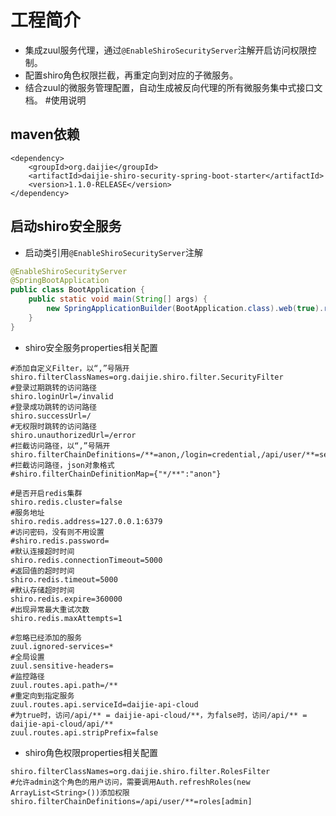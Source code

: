 # 工程简介
* 集成zuul服务代理，通过`@EnableShiroSecurityServer`注解开启访问权限控制。
* 配置shiro角色权限拦截，再重定向到对应的子微服务。
* 结合zuul的微服务管理配置，自动生成被反向代理的所有微服务集中式接口文档。
#使用说明
## maven依赖
```
<dependency>
	<groupId>org.daijie</groupId>
	<artifactId>daijie-shiro-security-spring-boot-starter</artifactId>
	<version>1.1.0-RELEASE</version>
</dependency>
```
## 启动shiro安全服务
* 启动类引用`@EnableShiroSecurityServer`注解
```java
@EnableShiroSecurityServer
@SpringBootApplication
public class BootApplication {
	public static void main(String[] args) {
		new SpringApplicationBuilder(BootApplication.class).web(true).run(args);
	}
}
```
* shiro安全服务properties相关配置
```
#添加自定义Filter，以“,”号隔开
shiro.filterClassNames=org.daijie.shiro.filter.SecurityFilter
#登录过期跳转的访问路径
shiro.loginUrl=/invalid
#登录成功跳转的访问路径
shiro.successUrl=/
#无权限时跳转的访问路径
shiro.unauthorizedUrl=/error
#拦截访问路径，以“,”号隔开
shiro.filterChainDefinitions=/**=anon,/login=credential,/api/user/**=security
#拦截访问路径，json对象格式
#shiro.filterChainDefinitionMap={"*/**":"anon"}

#是否开启redis集群
shiro.redis.cluster=false
#服务地址
shiro.redis.address=127.0.0.1:6379
#访问密码，没有则不用设置
#shiro.redis.password=
#默认连接超时时间
shiro.redis.connectionTimeout=5000
#返回值的超时时间
shiro.redis.timeout=5000
#默认存储超时时间
shiro.redis.expire=360000
#出现异常最大重试次数
shiro.redis.maxAttempts=1

#忽略已经添加的服务
zuul.ignored-services=*
#全局设置
zuul.sensitive-headers=
#监控路径
zuul.routes.api.path=/**
#重定向到指定服务
zuul.routes.api.serviceId=daijie-api-cloud
#为true时，访问/api/** = daijie-api-cloud/**，为false时，访问/api/** = daijie-api-cloud/api/**
zuul.routes.api.stripPrefix=false

```
* shiro角色权限properties相关配置
```
shiro.filterClassNames=org.daijie.shiro.filter.RolesFilter
#允许admin这个角色的用户访问，需要调用Auth.refreshRoles(new ArrayList<String>())添加权限
shiro.filterChainDefinitions=/api/user/**=roles[admin]
```